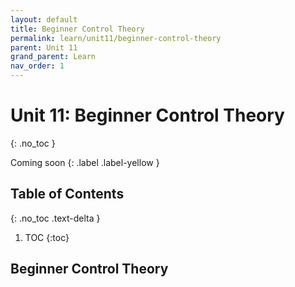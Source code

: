 ```yaml
---
layout: default
title: Beginner Control Theory
permalink: learn/unit11/beginner-control-theory
parent: Unit 11
grand_parent: Learn
nav_order: 1
---
```


<!-- prettier-ignore-start -->

# Unit 11: Beginner Control Theory
{: .no_toc }

Coming soon
{: .label .label-yellow }

## Table of Contents
{: .no_toc .text-delta }

1. TOC
{:toc}

<!-- prettier-ignore-end -->

## Beginner Control Theory
